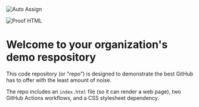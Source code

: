 ![Auto Assign](https://github.com/2x-test/demo-repository/actions/workflows/auto-assign.yml/badge.svg)

![Proof HTML](https://github.com/2x-test/demo-repository/actions/workflows/proof-html.yml/badge.svg)

# Welcome to your organization's demo respository
This code repository (or "repo") is designed to demonstrate the best GitHub has to offer with the least amount of noise.

The repo includes an `index.html` file (so it can render a web page), two GitHub Actions workflows, and a CSS stylesheet dependency.
